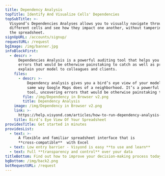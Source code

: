 ```yaml
---
title: Dependency Analysis
topTitle: Identify And Visualize Cells' Dependencies
topSubTitle: >-
  Visyond’s Dependencies Analyses allows you to visually navigate through
  different cells and see how they impact one another, without tampering with
  the spreadsheet.
signUpURL: /accounts/signup/
requestURL: /request
bgImage: /img/banner.jpg
infoBlockFirst:
  - descr: >
      Dependencies Analysis is a powerful auditing tool that helps you uncover
      errors that would be otherwise painstaking to catch as well as present and
      explain your model to colleagues and clients.
    files:
      - descr: >-
          Dependency analysis gives you a bird’s eye view of your model in the
          same way Google Maps does of a neighborhood. It’s a powerful auditing
          tool, uncovering errors that would be otherwise painstaking to catch.
        file: /img/Dependency in Browser v2.png
        title: Dependency Analysis
    image: /img/Dependency in Browser v2.png
    link: >-
      https://help.visyond.com/articles/how-to-run-dependency-analysis-in-visyond/
    title: Bird’s Eye View Of Your Spreadsheet
providesTitle: Get started in minutes
providesList:
  - text: >-
      A flexible and familiar spreadsheet interface that is
      **cross-compatible**  with Excel
  - text: Low entry barrier - Visyond is easy **to use and learn**
  - text: Full **transparency and control** over your data
titleBottom: Find out how to improve your decision-making process today
bgBottom: /img/back2.png
botRequestURL: /request
---
```


